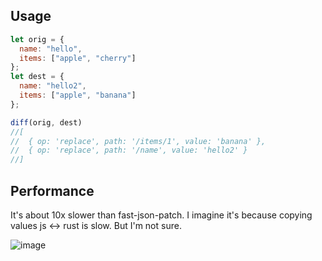 ## Usage

```js
let orig = {
  name: "hello",
  items: ["apple", "cherry"]
};
let dest = {
  name: "hello2",
  items: ["apple", "banana"]
};

diff(orig, dest)
//[
//  { op: 'replace', path: '/items/1', value: 'banana' },
//  { op: 'replace', path: '/name', value: 'hello2' }
//]
```

## Performance

It's about 10x slower than fast-json-patch. I imagine it's because copying values js <-> rust is slow. But I'm not sure.

![image](https://github.com/ankarhem/jsonpatch-rs/assets/14110063/3536b3b8-6413-4994-ac38-5aaa3d6927df)
